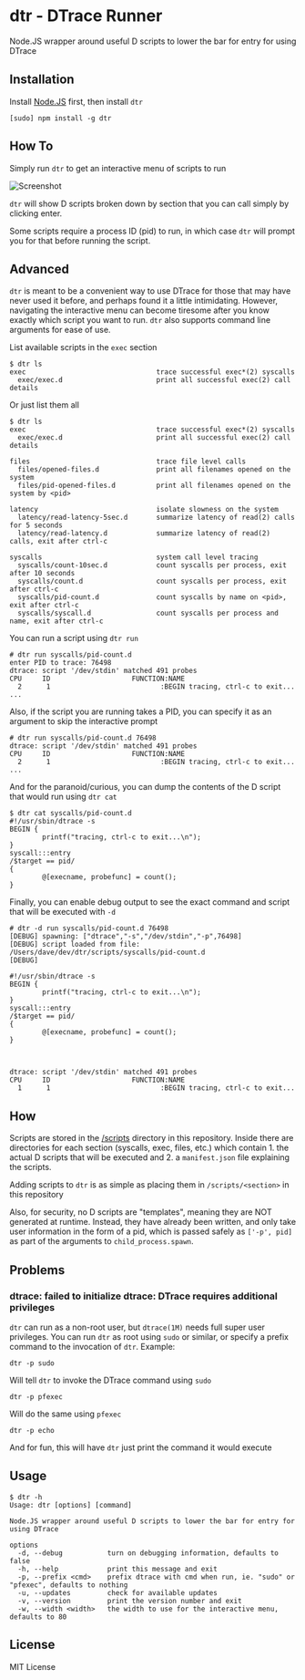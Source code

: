 dtr - DTrace Runner
===================

Node.JS wrapper around useful D scripts to lower the bar for entry for using DTrace

Installation
------------

Install [Node.JS](http://nodejs.org/) first, then install `dtr`

    [sudo] npm install -g dtr

How To
------

Simply run `dtr` to get an interactive menu of scripts to run

![Screenshot](http://www.daveeddy.com/static/media/github/dtr.gif)

`dtr` will show D scripts broken down by section that you can call
simply by clicking enter.

Some scripts require a process ID (pid) to run, in which case `dtr` will
prompt you for that before running the script.

Advanced
--------

`dtr` is meant to be a convenient way to use DTrace for those that may have
never used it before, and perhaps found it a little intimidating.  However,
navigating the interactive menu can become tiresome after you know exactly
which script you want to run.  `dtr` also supports command line arguments for
ease of use.

List available scripts in the `exec` section

    $ dtr ls
    exec                                trace successful exec*(2) syscalls
      exec/exec.d                       print all successful exec(2) call details

Or just list them all

    $ dtr ls
    exec                                trace successful exec*(2) syscalls
      exec/exec.d                       print all successful exec(2) call details

    files                               trace file level calls
      files/opened-files.d              print all filenames opened on the system
      files/pid-opened-files.d          print all filenames opened on the system by <pid>

    latency                             isolate slowness on the system
      latency/read-latency-5sec.d       summarize latency of read(2) calls for 5 seconds
      latency/read-latency.d            summarize latency of read(2) calls, exit after ctrl-c

    syscalls                            system call level tracing
      syscalls/count-10sec.d            count syscalls per process, exit after 10 seconds
      syscalls/count.d                  count syscalls per process, exit after ctrl-c
      syscalls/pid-count.d              count syscalls by name on <pid>, exit after ctrl-c
      syscalls/syscall.d                count syscalls per process and name, exit after ctrl-c

You can run a script using `dtr run`

    # dtr run syscalls/pid-count.d
    enter PID to trace: 76498
    dtrace: script '/dev/stdin' matched 491 probes
    CPU     ID                    FUNCTION:NAME
      2      1                           :BEGIN tracing, ctrl-c to exit...
    ...

Also, if the script you are running takes a PID, you can specify it
as an argument to skip the interactive prompt

    # dtr run syscalls/pid-count.d 76498
    dtrace: script '/dev/stdin' matched 491 probes
    CPU     ID                    FUNCTION:NAME
      2      1                           :BEGIN tracing, ctrl-c to exit...
    ...

And for the paranoid/curious, you can dump the contents of the D script that
would run using `dtr cat`

    $ dtr cat syscalls/pid-count.d
    #!/usr/sbin/dtrace -s
    BEGIN {
            printf("tracing, ctrl-c to exit...\n");
    }
    syscall:::entry
    /$target == pid/
    {
            @[execname, probefunc] = count();
    }

Finally, you can enable debug output to see the exact command and script that will
be executed with `-d`

    # dtr -d run syscalls/pid-count.d 76498
    [DEBUG] spawning: ["dtrace","-s","/dev/stdin","-p",76498]
    [DEBUG] script loaded from file: /Users/dave/dev/dtr/scripts/syscalls/pid-count.d
    [DEBUG]

    #!/usr/sbin/dtrace -s
    BEGIN {
            printf("tracing, ctrl-c to exit...\n");
    }
    syscall:::entry
    /$target == pid/
    {
            @[execname, probefunc] = count();
    }



    dtrace: script '/dev/stdin' matched 491 probes
    CPU     ID                    FUNCTION:NAME
      1      1                           :BEGIN tracing, ctrl-c to exit...

How
---

Scripts are stored in the [/scripts](/scripts) directory in this repository.  Inside
there are directories for each section (syscalls, exec, files, etc.) which contain 1. the
actual D scripts that will be executed and 2. a `manifest.json` file explaining the scripts.

Adding scripts to `dtr` is as simple as placing them in `/scripts/<section>` in this repository

Also, for security, no D scripts are "templates", meaning they are NOT generated at runtime.  Instead,
they have already been written, and only take user information in the form of a pid, which is passed safely
as `['-p', pid]` as part of the arguments to `child_process.spawn`.

Problems
--------

### dtrace: failed to initialize dtrace: DTrace requires additional privileges

`dtr` can run as a non-root user, but `dtrace(1M)` needs full super user privileges.
You can run `dtr` as root using `sudo` or similar, or specify a prefix command to the invocation
of `dtr`.  Example:

    dtr -p sudo

Will tell `dtr` to invoke the DTrace command using `sudo`

    dtr -p pfexec

Will do the same using `pfexec`

    dtr -p echo

And for fun, this will have `dtr` just print the command it would execute

Usage
-----

    $ dtr -h
    Usage: dtr [options] [command]

    Node.JS wrapper around useful D scripts to lower the bar for entry for using DTrace

    options
      -d, --debug           turn on debugging information, defaults to false
      -h, --help            print this message and exit
      -p, --prefix <cmd>    prefix dtrace with cmd when run, ie. "sudo" or "pfexec", defaults to nothing
      -u, --updates         check for available updates
      -v, --version         print the version number and exit
      -w, --width <width>   the width to use for the interactive menu, defaults to 80

License
-------

MIT License
